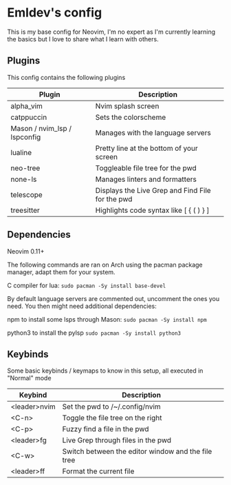 # Emldev's config
This is my base config for Neovim, I'm no expert as I'm currently learning the basics
but I love to share what I learn with others.

## Plugins
This config contains the following plugins

| Plugin | Description |
|--------|-------------|
| alpha_vim|Nvim splash screen|
| catppuccin|Sets the colorscheme|
| Mason / nvim_lsp / lspconfig | Manages with the language servers|
| lualine| Pretty line at the bottom of your screen|
| neo-tree| Toggleable file tree for the pwd |
| none-ls| Manages linters and formatters |
| telescope| Displays the Live Grep and Find File for the pwd |
| treesitter| Highlights code syntax like [ { ( ) } ] |

## Dependencies
Neovim 0.11+

The following commands are ran on Arch using the pacman package manager,
adapt them for your system.

C compiler for lua: `sudo pacman -Sy install base-devel`

By default language servers are commented out, uncomment the ones
you need. You then might need additional dependencies:

npm to install some lsps through Mason: `sudo pacman -Sy install npm`

python3 to install the pylsp `sudo pacman -Sy install python3`

## Keybinds
Some basic keybinds / keymaps to know in this setup, all executed in "Normal" mode

|Keybind| Description|
|---|---|
|&lt;leader>nvim| Set the pwd to /~/.config/nvim |
|&lt;C-n&gt;| Toggle the file tree on the right |
|&lt;C-p&gt;| Fuzzy find a file in the pwd |
|&lt;leader&gt;fg | Live Grep through files in the pwd |
|&lt;C-w&gt; |Switch between the editor window and the file tree |
|&lt;leader&gt;ff | Format the current file |


